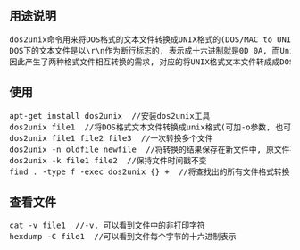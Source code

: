 ## 用途说明
<pre>
dos2unix命令用来将DOS格式的文本文件转换成UNIX格式的(DOS/MAC to UNIX text file format converter)
DOS下的文本文件是以\r\n作为断行标志的, 表示成十六进制就是0D 0A, 而Unix下的文本文件是以\n作为断行标志的, 表示成十六进制就是 0A, DOS格式的文本文件在Linux下, 用较低版本的vi打开时行尾会显示^M, 而且很多命令都无法很好的处理这种格式的文件, 如果是个shell脚本, 而Unix格式的文本文件在Windows下用Notepad打开时会拼在一起显示
因此产生了两种格式文件相互转换的需求, 对应的将UNIX格式文本文件转成成DOS格式的是unix2dos命令
</pre>

## 使用
<pre>
apt-get install dos2unix  //安装dos2unix工具
dos2unix file1  //将DOS格式文本文件转换成unix格式(可加-o参数, 也可不加)
dos2unix file1 file2 file3  //一次转换多个文件
dos2unix -n oldfile newfile  //将转换的结果保存在新文件中, 原文件不变
dos2unix -k file1 file2  //保持文件时间戳不变
find . -type f -exec dos2unix {} +  //将查找出的所有文件格式转换
</pre>

## 查看文件
<pre>
cat -v file1  //-v, 可以看到文件中的非打印字符
hexdump -C file1  //可以看到文件每个字节的十六进制表示
</pre>
